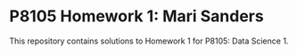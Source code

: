 # P8105 Homework 1: Mari Sanders 

This repository contains solutions to Homework 1 for P8105: Data Science 1. 
